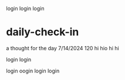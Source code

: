 login 
login 
login

# daily-check-in
a thought for the day
7/14/2024
120 
hi
hio
hi
hi

login 
login

login 
oogin 
login 
login